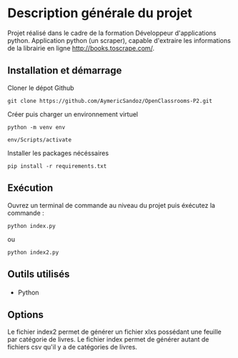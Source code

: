 # Description générale du projet

Projet réalisé dans le cadre de la formation Développeur d'applications python.
Application python (un scraper), capable d'extraire les informations de la librairie en ligne http://books.toscrape.com/.

## Installation et démarrage

Cloner le dépot Github

```
git clone https://github.com/AymericSandoz/OpenClassrooms-P2.git
```

Créer puis charger un environnement virtuel

```
python -m venv env

env/Scripts/activate
```

Installer les packages nécéssaires

```
pip install -r requirements.txt
```

## Exécution

Ouvrez un terminal de commande au niveau du projet puis éxécutez la commande :

```
python index.py
```

ou

```
python index2.py
```

## Outils utilisés

####

- Python

## Options

Le fichier index2 permet de générer un fichier xlxs possédant une feuille par catégorie de livres.
Le fichier index permet de générer autant de fichiers csv qu'il y a de catégories de livres.
